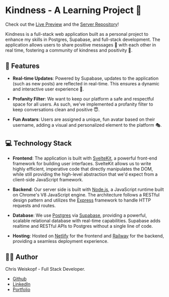 # Kindness - A Learning Project 🚀

Check out the [Live Preview](https://do-good.netlify.app) and the [Server Repository](https://github.com/Sagelyyy/Kindness-server)!

Kindness is a full-stack web application built as a personal project to enhance my skills in Postgres, Supabase, and full-stack development. The application allows users to share positive messages 📝 with each other in real time, fostering a community of kindness and positivity 💖.

## 🌟 Features

- **Real-time Updates**: Powered by Supabase, updates to the application (such as new posts) are reflected in real-time. This ensures a dynamic and interactive user experience 🔄.

- **Profanity Filter**: We want to keep our platform a safe and respectful space for all users. As such, we've implemented a profanity filter to keep conversations clean and positive 😇.

- **Fun Avatars**: Users are assigned a unique, fun avatar based on their username, adding a visual and personalized element to the platform 🎭.

## 💻 Technology Stack

- **Frontend**: The application is built with [SvelteKit](https://kit.svelte.dev), a powerful front-end framework for building user interfaces. SvelteKit allows us to write highly efficient, imperative code that directly manipulates the DOM, while still providing the high-level abstraction that we'd expect from a client-side JavaScript framework.

- **Backend**: Our server side is built with [Node.js](https://nodejs.org), a JavaScript runtime built on Chrome's V8 JavaScript engine. The architecture follows a RESTful design pattern and utilizes the [Express](https://expressjs.com) framework to handle HTTP requests and routes.

- **Database**: We use [Postgres](https://www.postgresql.org) via [Supabase](https://supabase.io), providing a powerful, scalable relational database with real-time capabilities. Supabase adds realtime and RESTful APIs to Postgres without a single line of code.

- **Hosting**: Hosted on [Netlify](https://www.netlify.com) for the frontend and [Railway](https://railway.app) for the backend, providing a seamless deployment experience.

## 👨‍💻 Author

Chris Weiskopf - Full Stack Developer.

- [Github](https://github.com/Sagelyyy)
- [LinkedIn](https://www.linkedin.com/in/chriscancode/)
- [Portfolio](https://chriscancode.io/)
